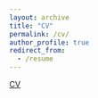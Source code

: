 ```yaml
---
layout: archive
title: "CV"
permalink: /cv/
author_profile: true
redirect_from:
  - /resume
---
```


<a href= "https://galbitton5.github.io/files/CV_250910.pdf">CV</a>

